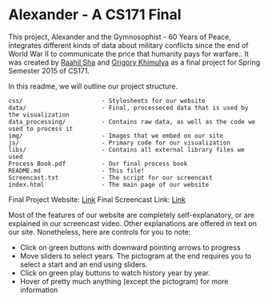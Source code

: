 Alexander - A CS171 Final
=========================

This project, Alexander and the Gymnosophist - 60 Years of Peace, integrates different kinds of data about military conflicts since the end of World War II to communicate the price that humanity pays for warfare.. It was created by [Raahil Sha](mailto:raahilsha@college.harvard.edu) and [Grigory Khimulya](mailto:khimulya@college.harvard.edu) as a final project for Spring Semester 2015 of CS171.

In this readme, we will outline our project structure.

```
css/                      - Stylesheets for our website
data/                     - Final, processeced data that is used by the visualization
data_processing/          - Contains raw data, as well as the code we used to process it
img/                      - Images that we embed on our site
js/                       - Primary code for our visualization
libs/                     - Contains all external library files we used
Process Book.pdf          - Our final process book
README.md                 - This file!
Screencast.txt            - The script for our screencast
index.html                - The main page of our website
```

Final Project Website: [Link](http://raahilsha.github.io/cs171-pr-alexander/)
Final Screencast Link: [Link](https://www.youtube.com/watch?v=Kp48wFHk8aY/)

Most of the features of our website are completely self-explanatory, or are explained in our screencast video. Other explanations are offered in text on our site.
Nonetheless, here are controls for you to note:

* Click on green buttons with downward pointing arrows to progress
* Move sliders to select years. The pictogram at the end requires you to select a start and an end using sliders.
* Click on green play buttons to watch history year by year.
* Hover of pretty much anything (except the pictogram) for more information